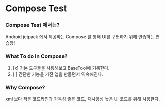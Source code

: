 # Compose Test

### Compose Test 에서는?

Android jetpack 에서 제공하는 Compose 를 통해 UI를 구현하기 위해 연습하는 연습장!

### What To do In Compose?

1. [x] 기본 도구들을 사용해보고 BaseTool에 기록한다.
2. [ ] 간단한 기능을 가진 앱을 만들면서 익숙해진다.

### Why Compose?

xml 보다 적은 코드라인과 가독성 좋은 코드, 재사용성 높은 UI 코드를 위해 사용한다.